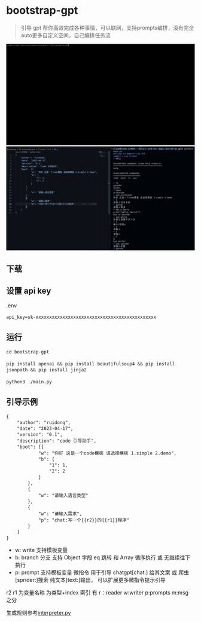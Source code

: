 # bootstrap-gpt

> 引导 gpt 帮你高效完成各种事情，可以联网，支持prompts编排，没有完全auto更多自定义空间，自己编排任务流

![bootstrap-gpt](./doc/demo.gif)
![bootstrap-gpt](./doc/screen_cn.png)

## 下载

## 设置 api key

.env

```
api_key=sk-xxxxxxxxxxxxxxxxxxxxxxxxxxxxxxxxxxxxxxxxxxxxx
```

## 运行

```
cd bootstrap-gpt

pip install openai && pip install beautifulsoup4 && pip install jsonpath && pip install jinja2

python3 ./main.py
```

## 引导示例

```
{
    "author": "ruidong",
    "date": "2023-04-17",
    "version": "0.1",
    "description": "code 引导助手",
    "boot": [{
            "w": "你好 这是一个code模板 请选择模板 1.simple 2.demo",
            "b": {
                "1": 1,
                "2": 2
            }
        },
        {
            "w": "请输入语言类型"
        },
        {
            "w": "请输入需求",
            "p": "chat:写一个{{r2}}的{{r1}}程序"
        }
    ]
}
```

- w: write 支持模板变量
- b: branch 分支 支持 Object 字段 eq 跳转 和 Array 循序执行 或 无继续往下执行
- p: prompt 支持模板变量 微指令 用于引导 chatgpt[chat:] 给其文案 或 爬虫[sprider:]搜索 纯文本[text:]输出， 可以扩展更多微指令提示引导

r2 r1 为变量名称 为类型+index 索引 有 r：reader w:writer p:prompts m:msg 之分

生成规则参考[interpreter.py](./interpreter.py)
